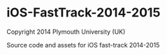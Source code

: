 iOS-FastTrack-2014-2015
=======================
Copyright 2014 Plymouth University (UK) 

Source code and assets for iOS fast-track 2014-2015
